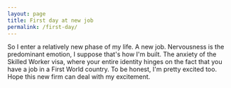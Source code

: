 ```yaml
---
layout: page
title: First day at new job
permalink: /first-day/
---
```


So I enter a relatively new phase of my life. A new job. Nervousness is the predominant emotion, I suppose that's how I'm built. The anxiety of the Skilled Worker visa, where your entire identity hinges on the fact that you have a job in a First World country. To be honest, I'm pretty excited too. Hope this new firm can deal with my excitement.